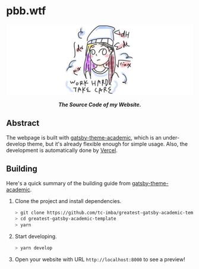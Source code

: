 # pbb.wtf

<p>
	<img src="./preview.png"/>
</p>

<p align="center"><b><i>
	The Source Code of my Website.
</i></b></p>

## Abstract

The webpage is built with [gatsby-theme-academic](https://www.npmjs.com/package/gatsby-theme-academic), which is an under-develop theme, but it's already flexible enough for simple usage. Also, the development is automatically done by [Vercel](https://vercel.com/).

## Building

Here's a quick summary of the building guide from [gatsby-theme-academic](https://www.npmjs.com/package/gatsby-theme-academic).

1. Clone the project and install dependencies.

    ```bash
    > git clone https://github.com/tc-imba/greatest-gatsby-academic-template.git
    > cd greatest-gatsby-academic-template
    > yarn
    ```

2. Start developing.

    ```bash
    > yarn develop 
    ```

3. Open your website with URL `http://localhost:8000` to see a preview!
